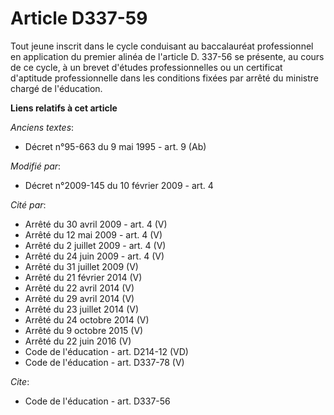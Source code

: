 # Article D337-59

Tout jeune inscrit dans le cycle conduisant au baccalauréat professionnel en application du premier alinéa de l'article D.
337-56 se présente, au cours de ce cycle, à un brevet d'études professionnelles ou un certificat d'aptitude professionnelle
dans les conditions fixées par arrêté du ministre chargé de l'éducation.

**Liens relatifs à cet article**

_Anciens textes_:

  - Décret n°95-663 du 9 mai 1995 - art. 9 (Ab)

_Modifié par_:

  - Décret n°2009-145 du 10 février 2009 - art. 4

_Cité par_:

  - Arrêté du 30 avril 2009 - art. 4 (V)
  - Arrêté du 12 mai 2009 - art. 4 (V)
  - Arrêté du 2 juillet 2009 - art. 4 (V)
  - Arrêté du 24 juin 2009 - art. 4 (V)
  - Arrêté du 31 juillet 2009 (V)
  - Arrêté du 21 février 2014 (V)
  - Arrêté du 22 avril 2014 (V)
  - Arrêté du 29 avril 2014 (V)
  - Arrêté du 23 juillet 2014 (V)
  - Arrêté du 24 octobre 2014 (V)
  - Arrêté du 9 octobre 2015 (V)
  - Arrêté du 22 juin 2016 (V)
  - Code de l'éducation - art. D214-12 (VD)
  - Code de l'éducation - art. D337-78 (V)

_Cite_:

  - Code de l'éducation - art. D337-56
